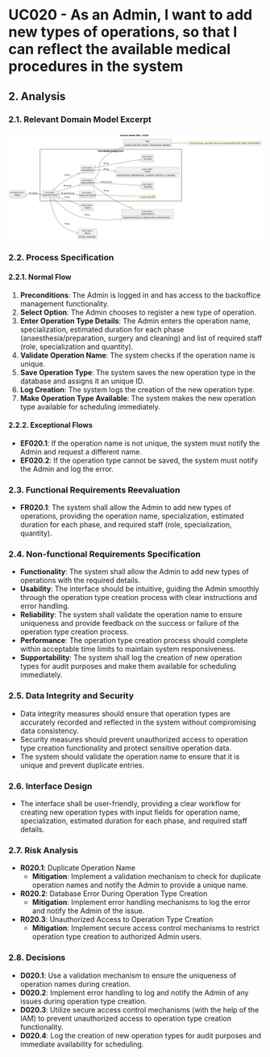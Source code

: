 # UC020 - As an Admin, I want to add new types of operations, so that I can reflect the available medical procedures in the system

## 2. Analysis

### 2.1. Relevant Domain Model Excerpt

![UC020 - Domain Model](svg/uc020-domain-model.svg)

### 2.2. Process Specification

#### 2.2.1. Normal Flow

1. **Preconditions**: The Admin is logged in and has access to the backoffice management functionality.
2. **Select Option**: The Admin chooses to register a new type of operation.
3. **Enter Operation Type Details**: The Admin enters the operation name, specialization, estimated duration for each phase (anaesthesia/preparation, surgery and cleaning) and list of required staff (role, specialization and quantity).
4. **Validate Operation Name**: The system checks if the operation name is unique.
5. **Save Operation Type**: The system saves the new operation type in the database and assigns it an unique ID.
6. **Log Creation**: The system logs the creation of the new operation type.
7. **Make Operation Type Available**: The system makes the new operation type available for scheduling immediately.

#### 2.2.2. Exceptional Flows

- **EF020.1**: If the operation name is not unique, the system must notify the Admin and request a different name.
- **EF020.2**: If the operation type cannot be saved, the system must notify the Admin and log the error.

### 2.3. Functional Requirements Reevaluation

- **FR020.1**: The system shall allow the Admin to add new types of operations, providing the operation name, specialization, estimated duration for each phase, and required staff (role, specialization, quantity).

### 2.4. Non-functional Requirements Specification

- **Functionality**: The system shall allow the Admin to add new types of operations with the required details.
- **Usability**: The interface should be intuitive, guiding the Admin smoothly through the operation type creation process with clear instructions and error handling.
- **Reliability**: The system shall validate the operation name to ensure uniqueness and provide feedback on the success or failure of the operation type creation process.
- **Performance**: The operation type creation process should complete within acceptable time limits to maintain system responsiveness.
- **Supportability**: The system shall log the creation of new operation types for audit purposes and make them available for scheduling immediately.

### 2.5. Data Integrity and Security

- Data integrity measures should ensure that operation types are accurately recorded and reflected in the system without compromising data consistency.
- Security measures should prevent unauthorized access to operation type creation functionality and protect sensitive operation data.
- The system should validate the operation name to ensure that it is unique and prevent duplicate entries.

### 2.6. Interface Design

- The interface shall be user-friendly, providing a clear workflow for creating new operation types with input fields for operation name, specialization, estimated duration for each phase, and required staff details.

### 2.7. Risk Analysis

- **R020.1**: Duplicate Operation Name
  - **Mitigation**: Implement a validation mechanism to check for duplicate operation names and notify the Admin to provide a unique name.
- **R020.2**: Database Error During Operation Type Creation
  - **Mitigation**: Implement error handling mechanisms to log the error and notify the Admin of the issue.
- **R020.3**: Unauthorized Access to Operation Type Creation
  - **Mitigation**: Implement secure access control mechanisms to restrict operation type creation to authorized Admin users.

### 2.8. Decisions

- **D020.1**: Use a validation mechanism to ensure the uniqueness of operation names during creation.
- **D020.2**: Implement error handling to log and notify the Admin of any issues during operation type creation.
- **D020.3**: Utilize secure access control mechanisms (with the help of the IAM) to prevent unauthorized access to operation type creation functionality.
- **D020.4**: Log the creation of new operation types for audit purposes and immediate availability for scheduling.

